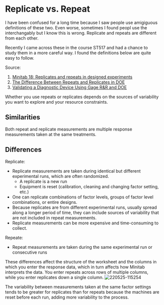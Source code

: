 # Replicate vs. Repeat

I have been confused for a long time because I saw people use amigiguous definitions of these two. Even worse, sometimes I found peopl use the interchangably but I know this is wrong. Replicate and repeats are different from each other.

Recently I came across these in the course ST517 and had a chance to study them in a more careful way. I found the definitions below are quite easy to follow.

Source: 
1. [Minitab 18: Replicates and repeats in designed experiments](https://support.minitab.com/en-us/minitab/18/help-and-how-to/modeling-statistics/doe/supporting-topics/basics/replicates-and-repeats-in-designed-experiments/#:~:text=Repeat%20and%20replicate%20measurements%20are,experimental%20runs%2C%20which%20are%20often)
2. [The Difference Between Repeats and Replicates in DOE](https://www.youtube.com/watch?v=HHWFFd1p488)
3. [Validating a Diagnostic Device Using Gage R&R and DOE](https://slideplayer.com/slide/13424596/)

Whether you use repeats or replicates depends on the sources of variability you want to explore and your resource constraints.

## Similarities
Both repeat and replicate measurements are multiple response measurements taken at the same treatments.


## Differences
Replicate:
- Replicate measurements are taken during identical but different experimental runs, which are often randomized.
  - A replicate is a new run
  - Equipment is reset (calibration, cleaning and changing factor setting, etc.)
- One can replicate combinations of factor levels, groups of factor level combinations, or entire designs.
- Because replicates are from different experimental runs, usually spread along a longer period of time, they can include sources of variability that are not included in repeat measurements.
- Replicate measurements can be more expensive and time-consuming to collect.

Repeate:
- Repeat measurements are taken during the same experimental run or consecutive runs

These differences affect the structure of the worksheet and the columns in which you enter the response data, which in turn affects how Minitab interprets the data. You enter repeats across rows of multiple columns, while you enter replicates down a single column.
![220525-115254](https://user-images.githubusercontent.com/99301834/170305008-7313cf4d-fbb8-4445-874d-59fd98cfc6e9.png)

The variability between measurements taken at the same factor settings tends to be greater for replicates than for repeats because the machines are reset before each run, adding more variability to the process.

